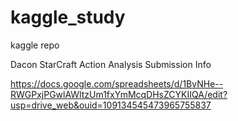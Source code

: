 # kaggle_study
kaggle repo

Dacon StarCraft Action Analysis Submission Info

https://docs.google.com/spreadsheets/d/1BvNHe--RWGPxjPGwlAWltzUm1fxYmMcqDHsZCYKIIQA/edit?usp=drive_web&ouid=109134545473965755837

